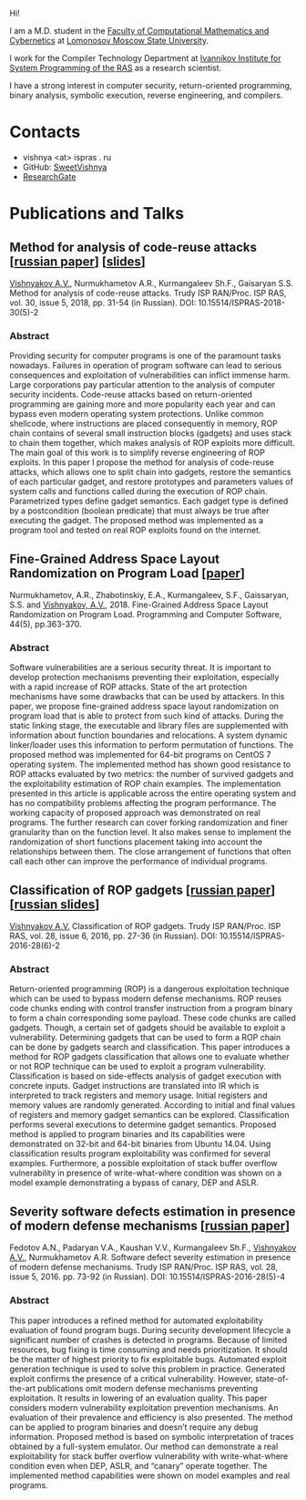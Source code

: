 Hi!

I am a M.D. student in the [Faculty of Computational Mathematics and Cybernetics](https://cs.msu.ru/en) at [Lomonosov Moscow State University](https://www.msu.ru/en/).

I work for the Compiler Technology Department at [Ivannikov Institute for System Programming of the RAS](http://www.ispras.ru/en/) as a research scientist.

I have a strong interest in computer security, return-oriented programming, binary analysis, symbolic execution, reverse engineering, and compilers.

# Contacts

 * vishnya \<at\> ispras . ru
 * GitHub: [SweetVishnya](https://github.com/SweetVishnya)
 * [ResearchGate](https://www.researchgate.net/profile/Alexey_Vishnyakov)

# Publications and Talks

## Method for analysis of code-reuse attacks \[[russian paper](http://www.ispras.ru/proceedings/docs/2018/30/5/isp_30_2018_5_31.pdf)\] \[[slides](vishnyakov-isprasopen2018.pdf)\]

<u>Vishnyakov A.V.</u>, Nurmukhametov A.R., Kurmangaleev Sh.F., Gaisaryan S.S. Method for analysis of code-reuse attacks. Trudy ISP RAN/Proc. ISP RAS, vol. 30, issue 5, 2018, pp. 31-54 (in Russian). DOI: 10.15514/ISPRAS-2018-30(5)-2

### Abstract

Providing security for computer programs is one of the paramount tasks nowadays. Failures in operation of program software can lead to serious consequences and exploitation of vulnerabilities can inflict immense harm. Large corporations pay particular attention to the analysis of computer security incidents. Code-reuse attacks based on return-oriented programming are gaining more and more popularity each year and can bypass even modern operating system protections. Unlike common shellcode, where instructions are placed consequently in memory, ROP chain contains of several small instruction blocks (gadgets) and uses stack to chain them together, which makes analysis of ROP exploits more difficult. The main goal of this work is to simplify reverse engineering of ROP exploits. In this paper I propose the method for analysis of code-reuse attacks, which allows one to split chain into gadgets, restore the semantics of each particular gadget, and restore prototypes and parameters values of system calls and functions called during the execution of ROP chain. Parametrized types define gadget semantics. Each gadget type is defined by a postcondition (boolean predicate) that must always be true after executing the gadget. The proposed method was implemented as a program tool and tested on real ROP exploits found on the internet.

## Fine-Grained Address Space Layout Randomization on Program Load \[[paper](https://link.springer.com/article/10.1134%2FS0361768818050080)\]

Nurmukhametov, A.R., Zhabotinskiy, E.A., Kurmangaleev, S.F., Gaissaryan, S.S. and <u>Vishnyakov, A.V.</u>, 2018. Fine-Grained Address Space Layout Randomization on Program Load. Programming and Computer Software, 44(5), pp.363-370.

### Abstract

Software vulnerabilities are a serious security threat. It is important to develop protection mechanisms preventing their exploitation, especially with a rapid increase of ROP attacks. State of the art protection mechanisms have some drawbacks that can be used by attackers. In this paper, we propose fine-grained address space layout randomization on program load that is able to protect from such kind of attacks. During the static linking stage, the executable and library files are supplemented with information about function boundaries and relocations. A system dynamic linker/loader uses this information to perform permutation of functions. The proposed method was implemented for 64-bit programs on CentOS 7 operating system. The implemented method has shown good resistance to ROP attacks evaluated by two metrics: the number of survived gadgets and the exploitability estimation of ROP chain examples. The implementation presented in this article is applicable across the entire operating system and has no compatibility problems affecting the program performance. The working capacity of proposed approach was demonstrated on real programs. The further research can cover forking randomization and finer granularity than on the function level. It also makes sense to implement the randomization of short functions placement taking into account the relationships between them. The close arrangement of functions that often call each other can improve the performance of individual programs.

## Classification of ROP gadgets \[[russian paper](http://www.ispras.ru/proceedings/docs/2016/28/6/isp_28_2016_6_27.pdf)\] \[[russian slides](gadgets.pdf)\]

<u>Vishnyakov A.V.</u> Classification of ROP gadgets. Trudy ISP RAN/Proc. ISP RAS, vol. 28, issue 6, 2016, pp. 27-36 (in Russian). DOI: 10.15514/ISPRAS-2016-28(6)-2

### Abstract

Return-oriented programming (ROP) is a dangerous exploitation technique which can be used to bypass modern defense mechanisms. ROP reuses code chunks ending with control transfer instruction from a program binary to form a chain corresponding some payload. These code chunks are called gadgets. Though, a certain set of gadgets should be available to exploit a vulnerability. Determining gadgets that can be used to form a ROP chain can be done by gadgets search and classification. This paper introduces a method for ROP gadgets classification that allows one to evaluate whether or not ROP technique can be used to exploit a program vulnerability. Classification is based on side-effects analysis of gadget execution with concrete inputs. Gadget instructions are translated into IR which is interpreted to track registers and memory usage. Initial registers and memory values are randomly generated. According to initial and final values of registers and memory gadget semantics can be explored. Classification performs several executions to determine gadget semantics. Proposed method is applied to program binaries and its capabilities were demonstrated on 32-bit and 64-bit binaries from Ubuntu 14.04. Using classification results program exploitability was confirmed for several examples. Furthermore, a possible exploitation of stack buffer overflow vulnerability in presence of write-what-where condition was shown on a model example demonstrating a bypass of canary, DEP and ASLR.

## Severity software defects estimation in presence of modern defense mechanisms \[[russian paper](http://www.ispras.ru/proceedings/docs/2016/28/5/isp_28_2016_5_73.pdf)\]

Fedotov A.N., Padaryan V.A., Kaushan V.V., Kurmangaleev Sh.F., <u>Vishnyakov A.V.</u>, Nurmukhametov A.R. Software defect severity estimation in presence of modern defense mechanisms. Trudy ISP RAN/Proc. ISP RAS, vol. 28, issue 5, 2016. pp. 73-92 (in Russian). DOI: 10.15514/ISPRAS-2016-28(5)-4

### Abstract

This paper introduces a refined method for automated exploitability evaluation of found program bugs. During security development lifecycle a significant number of crashes is detected in programs. Because of limited resources, bug fixing is time consuming and needs prioritization. It should be the matter of highest priority to fix exploitable bugs. Automated exploit generation technique is used to solve this problem in practice. Generated exploit confirms the presence of a critical vulnerability. However, state-of-the-art publications omit modern defense mechanisms preventing exploitation. It results in lowering of an evaluation quality. This paper considers modern vulnerability exploitation prevention mechanisms. An evaluation of their prevalence and efficiency is also presented. The method can be applied to program binaries and doesn’t require any debug information. Proposed method is based on symbolic interpretation of traces obtained by a full-system emulator. Our method can demonstrate a real exploitability for stack buffer overflow vulnerability with write-what-where condition even when DEP, ASLR, and “canary” operate together. The implemented method capabilities were shown on model examples and real programs.
